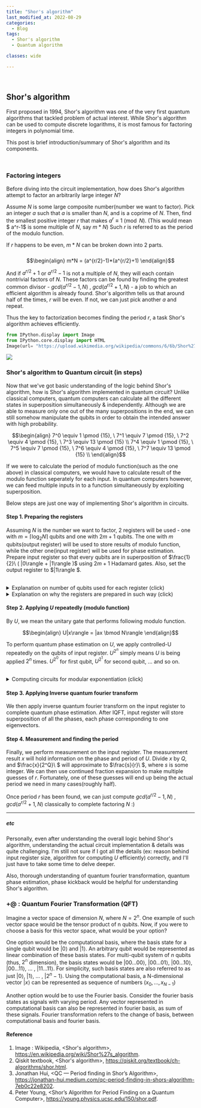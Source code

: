 ```yaml
---
title: "Shor's algorithm"
last_modified_at: 2022-08-29
categories:
  - Blog
tags:
  - Shor's algorithm
  - Quantum algorithm

classes: wide

---  
```

<br/>

## Shor's algorithm

  First proposed in 1994, Shor's algorithm was one of the very first quantum algorithms that tackled problem of actual interest. While Shor's algorithm can be used to compute discrete logarithms, it is most famous for factoring integers in polynomial time. 
  
  This post is brief introduction/summary of Shor's algorithm and its components. 
  
  <br>

### Factoring integers

  Before diving into the circuit implementation, how does Shor's algorithm attempt to factor an arbitrarily large integer $N$? 
  
  Assume $N$ is some large composite number(number we want to factor). Pick an integer $a$ such that $a$ is smaller than $N$, and is a coprime of $N$. Then, find the smallest positive integer $r$ that makes $a^r \equiv 1 \pmod N$. (This would mean $ a^r-1$ is some multiple of $N$, say $m*N$) Such $r$ is referred to as the period of the modulo function. 
  
  If $r$ happens to be even, $m*N$ can be broken down into 2 parts.
  <br><br>
  $$\begin{align} 
  m*N = (a^{r/2}-1)*(a^{r/2}+1)
  \end{align}$$ 
  
  And if $a^{r/2}+1$ or $a^{r/2}-1$ is not a multiple of $N$, they will each contain nontrivial factors of $N$. These factors can be found by finding the greatest common divisor - $gcd(a^{r/2}-1, N)$ , $gcd(a^{r/2}+1, N)$ - a job to which an efficient algorithm is already found. Shor's algorithm tells us that around half of the times, $r$ will be even. If not, we can just pick another $a$ and repeat. 

  Thus the key to factorization becomes finding the period $r$, a task Shor's algorithm achieves efficiently. 
  <br>


```python
from IPython.display import Image
from IPython.core.display import HTML 
Image(url= "https://upload.wikimedia.org/wikipedia/commons/6/6b/Shor%27s_algorithm.svg")
```




<img src="https://upload.wikimedia.org/wikipedia/commons/6/6b/Shor%27s_algorithm.svg"/>



### Shor's algorithm to Quantum circuit (in steps)

  Now that we've got basic understanding of the logic behind Shor's algorithm, how is Shor's algorithm implemented in quantum circuit? Unlike classical computers, quantum computers can calculate all the different states in superposition simultaneously & independently. Although we are able to measure only one out of the many superpositions in the end, we can still somehow manipulate the qubits in order to obtain the intended answer with high probability. 
  <br>

  $$\begin{align} 
  7^0 \equiv 1 \pmod {15}, \   7^1 \equiv 7 \pmod {15}, \   7^2 \equiv 4 \pmod {15}, \   7^3 \equiv 13 \pmod {15} \\
  7^4 \equiv 1 \pmod {15}, \   7^5 \equiv 7 \pmod {15}, \   7^6 \equiv 4 \pmod {15}, \   7^7 \equiv 13 \pmod {15} \\
  \end{align}$$ 

  If we were to calculate the period of modulo function(such as the one above) in classical computers, we would have to calculate result of the modulo function seperately for each input. In quantum computers however, we can feed multiple inputs in to a function simultaneously by exploiting superposition. 

  Below steps are just one way of implementing Shor's algorithm in circuits.
  <br>

#### Step 1. Preparing the registers

Assuming $N$ is the number we want to factor, 2 registers will be used - one with $m = \lceil \log_2 N \rceil$ qubits and one with $2m + 1$ qubits. The one with $m$ qubits(output register) will be used to store results of modulo function, while the other one(input register) will be used for phase estimation. Prepare input register so that every qubits are in superposition of $\frac{1}{2}\ ( |0\rangle + |1\rangle )$ using $2m + 1$ Hadamard gates. Also, set the output register to $|1\rangle $.

<br>

<details>
  <summary> Explanation on number of qubits used for each register (click) </summary>

  1. output register : The results of modulo $N$ function will range from $0$ from $N-1$ at most. To store these results, $m = \lceil \log_2 N \rceil$ qubits are used. 

  2. input register : To achieve needed precision even in worst case. Assume $|x\rangle$ is the measurement result in input register during quantum phase estimation, while $Q$ is number of qubits in input register. It turns out $\frac{x}{2^Q}\ $ approximates to $\frac{s}{r}\ $, where $s$ is some integer. The worst case is when $s = 1$ with period $r$ approaching $N$, making it very hard to distinguish $\frac{1}{r}\ $ from $\frac{1}{r+1}\ $. So to achieve necessary precision, we want $|\frac{x}{2^Q}\ - \frac{s}{r}\ | < \frac{1}{2N^2}\ $. This can be achieved by setting $Q = 2m + 1$.
</details>

<details>
  <summary> Explanation on why the registers are prepared in such way (click) </summary>

  1. input reg : To exploit superposition. We are trying to feed all the inputs $|0\rangle$, $|1\rangle$, ... , $|2^{2m + 1}-1\rangle $ at once. 
  
  $\begin{align} 
    |0\rangle + |1\rangle + ... + |2^{2m + 1}-1\rangle = |++++...++\rangle
  \end{align}$

  2. output reg : To be used in quantum phase estimation. Say we were to apply a controlled-unitary gate $U$. If the target qubit is an eigenvector of $U$, the control qubit actually gets its phase shifted while the target qubit remains unchanged. This phenomenon is called 'phase kickback'. But how do we know the eigenvector of $U$, when we don't even know its phase? Fortunately, we don't need to know what all the individual eigenvectors are. It turns out, When you sum up the $r$ eigenvectors, it just becomes $|1\rangle$. 
  
</details>

#### Step 2. Applying $U$ repeatedly (modulo function)

By $U$, we mean the unitary gate that performs following modulo function. 

$$\begin{align} 
    U|x\rangle = |ax \bmod N\rangle
  \end{align}$$

To perform quantum phase estimation on $U$, we apply controlled-U repeatedly on the qubits of input register. $U^{2^n}$ simply means $U$ is being applied $2^n$ times. $U^{2^0}$ for first qubit, $U^{2^1}$ for second qubit, ... and so on. 

<br>

<details>
  <summary> Computing circuits for modular exponentiation (click) </summary>

  But how do we build the circuit for $U^{2^n}$ as $n$ gets larger? Although there is a relatively efficient method for computing such circuits - known as "repeated squaring" -, this step is still considered a bottleneck in Shor's algorithm and main source of complexity. 

</details>

#### Step 3. Applying Inverse quantum fourier transform

We then apply inverse quantum fourier transform on the input register to complete quantum phase estimation. After IQFT, input register will store superposition of all the phases, each phase corresponding to one eigenvectors. 


#### Step 4. Measurement and finding the period

Finally, we perform measurement on the input register. The measurement result $x$ will hold information on the phase and period of $U$. Divide $x$ by $Q$, and $\frac{x}{2^Q}\ $ will approximate to $\frac{s}{r}\ $, where $s$ is some integer. We can then use continued fraction expansion to make multiple guesses of $r$. Fortunately, one of these guesses will end up being the actual period we need in many cases(roughly half). 

Once period $r$ has been found, we can just compute $gcd(a^{r/2}-1, N)$ , $gcd(a^{r/2}+1, N)$ classically to complete factoring $N$ :)


---

##### etc

Personally, even after understanding the overall logic behind Shor's algorithm, understanding the actual circuit implementation & details was quite challenging. I'm still not sure if I got all the details (ex: reason behind input register size, algorithm for computing $U$ efficiently) correctly, and I'll just have to take some time to delve deeper. 

Also, thorough understanding of quantum fourier transformation, quantum phase estimation, phase kickback would be helpful for understanding Shor's algorithm. 

### +@ : Quantum Fourier Transformation (QFT)

  Imagine a vector space of dimension $N$, where $N = 2^n$. One example of such vector space would be the tensor product of n qubits. Now, if you were to choose a basis for this vector space, what would be your option? 
  
  One option would be the computational basis, where the basis state for a single qubit would be $|0\rangle$ and $|1\rangle$. An arbitrary qubit would be represented as linear combination of these basis states. For multi-qubit system of $n$ qubits (thus, $2^n$ dimension), the basis states would be $|00...00\rangle$, $|00...01\rangle$, $|00...10\rangle$, $|00...11\rangle$, ... , $|11...11\rangle$. For simplicity, such basis states are also referred to as just $|0\rangle$, $|1\rangle$, ... , $|2^n-1\rangle$. Using the computational basis, a N-dimensional vector $|x\rangle$ can be represented as sequence of numbers $(x_0, ..., x_{N-1})$
  
  Another option would be to use the Fourier basis. Consider the fourier basis states as signals with varying period. Any vector represented in computational basis can also be represented in fourier basis, as sum of these signals. Fourier transformation refers to the change of basis, between computational basis and fourier basis. 

#### Reference

1. Image : Wikipedia, <Shor's algorithm>, https://en.wikipedia.org/wiki/Shor%27s_algorithm.
2. Qiskit textbook, <Shor's algorithm>, https://qiskit.org/textbook/ch-algorithms/shor.html.
3. Jonathan Hui, <QC — Period finding in Shor’s Algorithm>, https://jonathan-hui.medium.com/qc-period-finding-in-shors-algorithm-7eb0c22e8202.
4. Peter Young, <Shor’s Algorithm for Period Finding on a Quantum Computer>, https://young.physics.ucsc.edu/150/shor.pdf.
